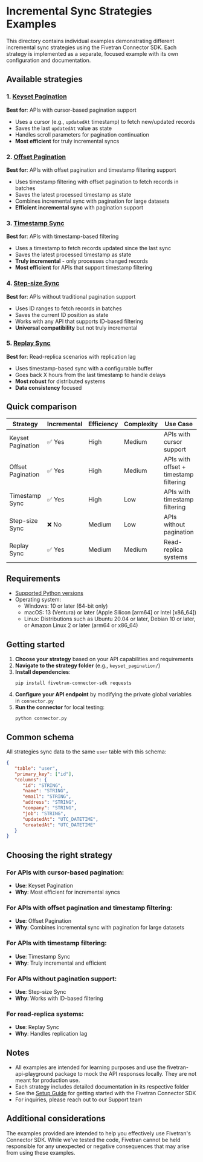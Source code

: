 # Incremental Sync Strategies Examples

This directory contains individual examples demonstrating different incremental sync strategies using the Fivetran Connector SDK. Each strategy is implemented as a separate, focused example with its own configuration and documentation.

## Available strategies

### 1. [Keyset Pagination](https://github.com/fivetran/fivetran_connector_sdk/tree/main/examples/common_patterns_for_connectors/incremental_sync_strategies/keyset_pagination/)
**Best for**: APIs with cursor-based pagination support
- Uses a cursor (e.g., `updatedAt` timestamp) to fetch new/updated records
- Saves the last `updatedAt` value as state
- Handles scroll parameters for pagination continuation
- **Most efficient** for truly incremental syncs

### 2. [Offset Pagination](https://github.com/fivetran/fivetran_connector_sdk/tree/main/examples/common_patterns_for_connectors/incremental_sync_strategies/offset_pagination/)
**Best for**: APIs with offset pagination and timestamp filtering support
- Uses timestamp filtering with offset pagination to fetch records in batches
- Saves the latest processed timestamp as state
- Combines incremental sync with pagination for large datasets
- **Efficient incremental sync** with pagination support

### 3. [Timestamp Sync](https://github.com/fivetran/fivetran_connector_sdk/tree/main/examples/common_patterns_for_connectors/incremental_sync_strategies/timestamp_sync/)
**Best for**: APIs with timestamp-based filtering
- Uses a timestamp to fetch records updated since the last sync
- Saves the latest processed timestamp as state
- **Truly incremental** - only processes changed records
- **Most efficient** for APIs that support timestamp filtering

### 4. [Step-size Sync](https://github.com/fivetran/fivetran_connector_sdk/tree/main/examples/common_patterns_for_connectors/incremental_sync_strategies/step_size_sync/)
**Best for**: APIs without traditional pagination support
- Uses ID ranges to fetch records in batches
- Saves the current ID position as state
- Works with any API that supports ID-based filtering
- **Universal compatibility** but not truly incremental

### 5. [Replay Sync](https://github.com/fivetran/fivetran_connector_sdk/tree/main/examples/common_patterns_for_connectors/incremental_sync_strategies/replay_sync/)
**Best for**: Read-replica scenarios with replication lag
- Uses timestamp-based sync with a configurable buffer
- Goes back X hours from the last timestamp to handle delays
- **Most robust** for distributed systems
- **Data consistency** focused

## Quick comparison

| Strategy | Incremental | Efficiency | Complexity | Use Case |
|----------|-------------|------------|------------|----------|
| Keyset Pagination | ✅ Yes | High | Medium | APIs with cursor support |
| Offset Pagination | ✅ Yes | High | Medium | APIs with offset + timestamp filtering |
| Timestamp Sync | ✅ Yes | High | Low | APIs with timestamp filtering |
| Step-size Sync | ❌ No | Medium | Low | APIs without pagination |
| Replay Sync | ✅ Yes | Medium | Medium | Read-replica systems |

## Requirements

* [Supported Python versions](https://github.com/fivetran/fivetran_connector_sdk/blob/main/README.md#requirements)   
* Operating system:
  * Windows: 10 or later (64-bit only)
  * macOS: 13 (Ventura) or later (Apple Silicon [arm64] or Intel [x86_64])
  * Linux: Distributions such as Ubuntu 20.04 or later, Debian 10 or later, or Amazon Linux 2 or later (arm64 or x86_64)

## Getting started

1. **Choose your strategy** based on your API capabilities and requirements
2. **Navigate to the strategy folder** (e.g., `keyset_pagination/`)
3. **Install dependencies**:
   ```
   pip install fivetran-connector-sdk requests
   ```
4. **Configure your API endpoint** by modifying the private global variables in `connector.py`
5. **Run the connector** for local testing:
   ```
   python connector.py
   ```

## Common schema

All strategies sync data to the same `user` table with this schema:

```json
{
   "table": "user",
   "primary_key": ["id"],
   "columns": {
      "id": "STRING",
      "name": "STRING",
      "email": "STRING",
      "address": "STRING",
      "company": "STRING",
      "job": "STRING",
      "updatedAt": "UTC_DATETIME",
      "createdAt": "UTC_DATETIME"
   }
}
```

## Choosing the right strategy

### For APIs with cursor-based pagination:
- **Use**: Keyset Pagination
- **Why**: Most efficient for incremental syncs

### For APIs with offset pagination and timestamp filtering:
- **Use**: Offset Pagination
- **Why**: Combines incremental sync with pagination for large datasets

### For APIs with timestamp filtering:
- **Use**: Timestamp Sync
- **Why**: Truly incremental and efficient

### For APIs without pagination support:
- **Use**: Step-size Sync
- **Why**: Works with ID-based filtering

### For read-replica systems:
- **Use**: Replay Sync
- **Why**: Handles replication lag

## Notes

- All examples are intended for learning purposes and use the fivetran-api-playground package to mock the API responses locally. They are not meant for production use.
- Each strategy includes detailed documentation in its respective folder
- See the [Setup Guide](https://fivetran.com/docs/connectors/connector-sdk/setup-guide) for getting started with the Fivetran Connector SDK
- For inquiries, please reach out to our Support team

## Additional considerations

The examples provided are intended to help you effectively use Fivetran's Connector SDK. While we've tested the code, Fivetran cannot be held responsible for any unexpected or negative consequences that may arise from using these examples.

